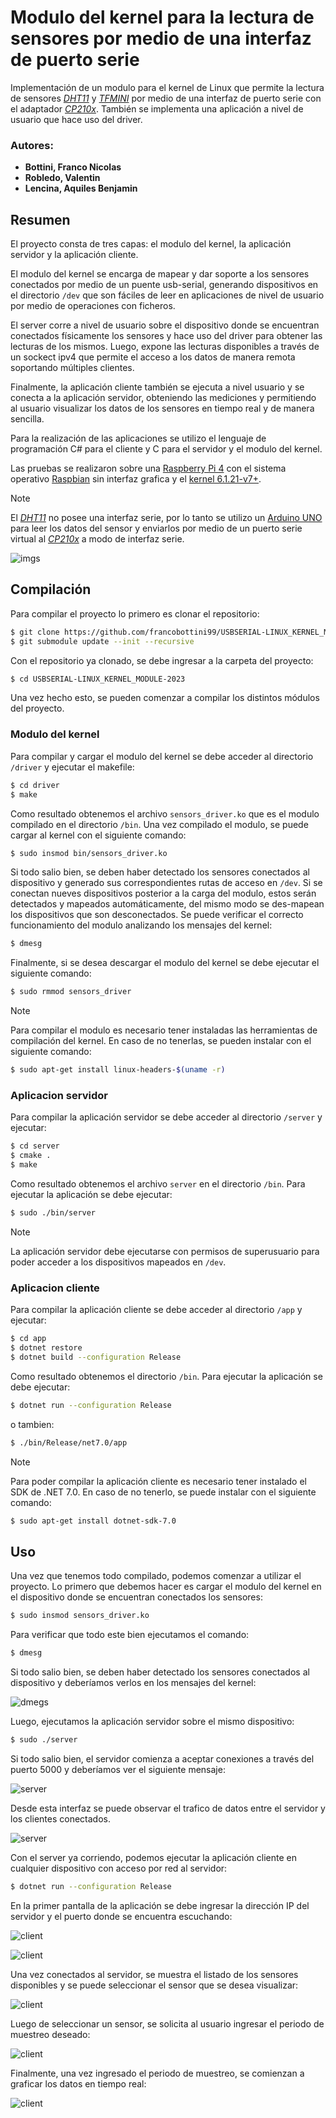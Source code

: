 # Modulo del kernel para la lectura de sensores por medio de una interfaz de puerto serie

Implementación de un modulo para el kernel de Linux que permite la lectura de sensores [*DHT11*](https://www.mouser.com/datasheet/2/758/DHT11-Technical-Data-Sheet-Translated-Version-1143054.pdf) y [*TFMINI*](https://alicliimg.clewm.net/476/457/1457476/1502760306607344e88e353c263a4b22b3680f6a8be261502760289.pdf) por medio de una interfaz de puerto serie con el adaptador [*CP210x*](https://www.sparkfun.com/datasheets/IC/cp2102.pdf). También se implementa una aplicación a nivel de usuario que hace uso del driver.

### Autores:
- **Bottini, Franco Nicolas**
- **Robledo, Valentin**
- **Lencina, Aquiles Benjamin**

## Resumen

El proyecto consta de tres capas: el modulo del kernel, la aplicación servidor y la aplicación cliente.

El modulo del kernel se encarga de mapear y dar soporte a los sensores conectados por medio de un puente usb-serial, generando dispositivos en el directorio `/dev` que son fáciles de leer en aplicaciones de nivel de usuario por medio de operaciones con ficheros. 

El server corre a nivel de usuario sobre el dispositivo donde se encuentran conectados físicamente los sensores y hace uso del driver para obtener las lecturas de los mismos. Luego, expone las lecturas disponibles a través de un sockect ipv4 que permite el acceso a los datos de manera remota soportando múltiples clientes. 

Finalmente, la aplicación cliente también se ejecuta a nivel usuario y se conecta a la aplicación servidor, obteniendo las mediciones y permitiendo al usuario visualizar los datos de los sensores en tiempo real y de manera sencilla.

Para la realización de las aplicaciones se utilizo el lenguaje de programación C# para el cliente y C para el servidor y el modulo del kernel.

Las pruebas se realizaron sobre una [Raspberry Pi 4](https://datasheets.raspberrypi.com/rpi4/raspberry-pi-4-datasheet.pdf) con el sistema operativo [Raspbian](https://www.raspbian.org/) sin interfaz grafica y el [kernel 6.1.21-v7+](https://www.kernel.org/).

> [!NOTE]
> El [*DHT11*](https://www.mouser.com/datasheet/2/758/DHT11-Technical-Data-Sheet-Translated-Version-1143054.pdf) no posee una interfaz serie, por lo tanto se utilizo un [Arduino UNO](https://docs.arduino.cc/resources/datasheets/A000066-datasheet.pdf) para leer los datos del sensor y enviarlos por medio de un puerto serie virtual al [*CP210x*](https://www.sparkfun.com/datasheets/IC/cp2102.pdf) a modo de interfaz serie.

![imgs](/imgs/WhatsApp%20Image%202023-06-23%20at%2019.09.41.jpeg)

## Compilación

Para compilar el proyecto lo primero es clonar el repositorio:

```bash
$ git clone https://github.com/francobottini99/USBSERIAL-LINUX_KERNEL_MODULE-2023.git
$ git submodule update --init --recursive
```

Con el repositorio ya clonado, se debe ingresar a la carpeta del proyecto:

```bash
$ cd USBSERIAL-LINUX_KERNEL_MODULE-2023
```

Una vez hecho esto, se pueden comenzar a compilar los distintos módulos del proyecto.

### Modulo del kernel

Para compilar y cargar el modulo del kernel se debe acceder al directorio `/driver` y ejecutar el makefile:

```bash
$ cd driver
$ make
```

Como resultado obtenemos el archivo `sensors_driver.ko` que es el modulo compilado en el directorio `/bin`. Una vez compilado el modulo, se puede cargar al kernel con el siguiente comando:

```bash
$ sudo insmod bin/sensors_driver.ko
```

Si todo salio bien, se deben haber detectado los sensores conectados al dispositivo y generado sus correspondientes rutas de acceso en `/dev`. Si se conectan nueves dispositivos posterior a la carga del modulo, estos serán detectados y mapeados automáticamente, del mismo modo se des-mapean los dispositivos que son desconectados. Se puede verificar el correcto funcionamiento del modulo analizando los mensajes del kernel:

```bash
$ dmesg
```

Finalmente, si se desea descargar el modulo del kernel se debe ejecutar el siguiente comando:

```bash
$ sudo rmmod sensors_driver
```

> [!NOTE]
> Para compilar el modulo es necesario tener instaladas las herramientas de compilación del kernel. En caso de no tenerlas, se pueden instalar con el siguiente comando:

```bash
$ sudo apt-get install linux-headers-$(uname -r)
```

### Aplicacion servidor

Para compilar la aplicación servidor se debe acceder al directorio `/server` y ejecutar:

```bash
$ cd server
$ cmake .
$ make
```

Como resultado obtenemos el archivo `server` en el directorio `/bin`. Para ejecutar la aplicación se debe ejecutar:

```bash
$ sudo ./bin/server
```

> [!NOTE]
> La aplicación servidor debe ejecutarse con permisos de superusuario para poder acceder a los dispositivos mapeados en `/dev`.

### Aplicacion cliente

Para compilar la aplicación cliente se debe acceder al directorio `/app` y ejecutar:

```bash
$ cd app
$ dotnet restore
$ dotnet build --configuration Release
```

Como resultado obtenemos el directorio `/bin`. Para ejecutar la aplicación se debe ejecutar:

```bash
$ dotnet run --configuration Release
```

o tambien:

```bash
$ ./bin/Release/net7.0/app
```

> [!NOTE]
> Para poder compilar la aplicación cliente es necesario tener instalado el SDK de .NET 7.0. En caso de no tenerlo, se puede instalar con el siguiente comando:

```bash
$ sudo apt-get install dotnet-sdk-7.0
```

## Uso

Una vez que tenemos todo compilado, podemos comenzar a utilizar el proyecto. Lo primero que debemos hacer es cargar el modulo del kernel en el dispositivo donde se encuentran conectados los sensores:

```bash
$ sudo insmod sensors_driver.ko
```

Para verificar que todo este bien ejecutamos el comando:

```bash
$ dmesg
```

Si todo salio bien, se deben haber detectado los sensores conectados al dispositivo y deberíamos verlos en los mensajes del kernel:

![dmegs](/imgs/Captura%20desde%202023-06-23%2015-26-16.png)

Luego, ejecutamos la aplicación servidor sobre el mismo dispositivo:

```bash
$ sudo ./server
```

Si todo salio bien, el servidor comienza a aceptar conexiones a través del puerto 5000 y deberíamos ver el siguiente mensaje:

![server](/imgs/Captura%20desde%202023-06-23%2018-37-57.png)

Desde esta interfaz se puede observar el trafico de datos entre el servidor y los clientes conectados.

![server](/imgs/Captura%20desde%202023-06-23%2018-44-06.png)

Con el server ya corriendo, podemos ejecutar la aplicación cliente en cualquier dispositivo con acceso por red al servidor:

```bash
$ dotnet run --configuration Release
```

En la primer pantalla de la aplicación se debe ingresar la dirección IP del servidor y el puerto donde se encuentra escuchando:

![client](/imgs/Captura%20desde%202023-06-23%2018-46-01.png)

![client](/imgs/Captura%20desde%202023-06-23%2018-46-08.png)

Una vez conectados al servidor, se muestra el listado de los sensores disponibles y se puede seleccionar el sensor que se desea visualizar:

![client](/imgs/Captura%20desde%202023-06-23%2018-49-22.png)

Luego de seleccionar un sensor, se solicita al usuario ingresar el periodo de muestreo deseado:

![client](/imgs/Captura%20desde%202023-06-23%2018-51-36.png)

Finalmente, una vez ingresado el periodo de muestreo, se comienzan a graficar los datos en tiempo real:

![client](/imgs/Captura%20desde%202023-06-23%2018-18-36.png)